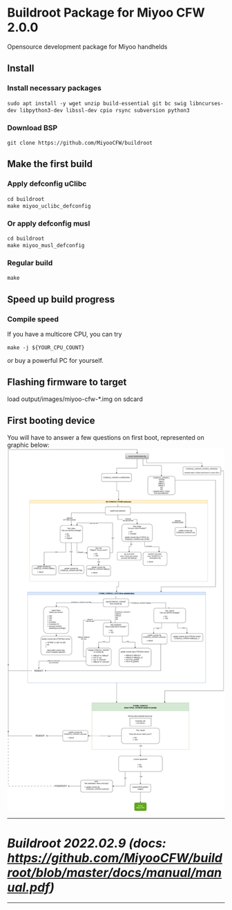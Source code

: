 # Buildroot Package for Miyoo CFW 2.0.0
Opensource development package for Miyoo handhelds

## Install

### Install necessary packages
``` shell
sudo apt install -y wget unzip build-essential git bc swig libncurses-dev libpython3-dev libssl-dev cpio rsync subversion python3
```

### Download BSP
```shell
git clone https://github.com/MiyooCFW/buildroot
```

## Make the first build

### Apply defconfig uClibc

```shell
cd buildroot
make miyoo_uclibc_defconfig
```

### Or apply defconfig musl

```shell
cd buildroot
make miyoo_musl_defconfig
```

### Regular build
```shell
make
```

## Speed up build progress

### Compile speed
If you have a multicore CPU, you can try
```
make -j ${YOUR_CPU_COUNT}
```
or buy a powerful PC for yourself.

## Flashing firmware to target

load output/images/miyoo-cfw-*.img on sdcard

## First booting device
You will have to answer a few questions on first boot, represented on graphic below:
![flashing procedure](firstboot_procedure.drawio.png)

---
# _Buildroot 2022.02.9 (docs: https://github.com/MiyooCFW/buildroot/blob/master/docs/manual/manual.pdf)_
---
